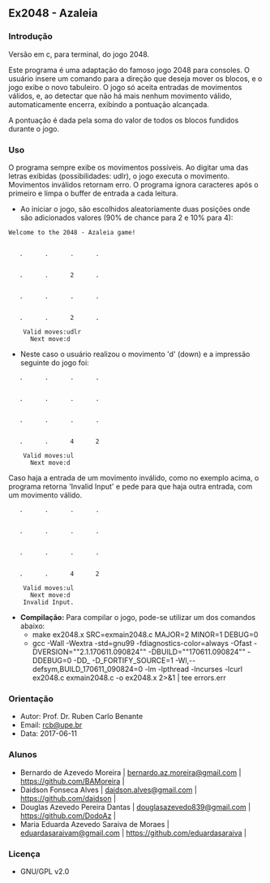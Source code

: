 ## Ex2048 - Azaleia

### Introdução 

Versão em c, para terminal, do jogo 2048.

Este programa é uma adaptação do famoso jogo 2048 para consoles. O usuário insere um comando para a direção que deseja mover os blocos, e o jogo exibe o novo tabuleiro. O jogo só aceita entradas de movimentos válidos, e, ao detectar que não há mais nenhum movimento válido, automaticamente encerra, exibindo a pontuação alcançada.

A pontuação é dada pela soma do valor de todos os blocos fundidos durante o jogo.

### Uso

O programa sempre exibe os movimentos possíveis. Ao digitar uma das letras exibidas (possibilidades: udlr), o jogo executa o movimento. Movimentos inválidos retornam erro. O programa ignora caracteres após o primeiro e limpa o buffer de entrada a cada leitura.

* Ao iniciar o jogo, são escolhidos aleatoriamente duas posições onde são adicionados valores (90% de chance para 2 e 10% para 4):
```
Welcome to the 2048 - Azaleia game!


   .      .      .      .


   .      .      2      .


   .      .      .      .


   .      .      2      .

    Valid moves:udlr
      Next move:d
```
* Neste caso o usuário realizou o movimento 'd' (down) e a impressão seguinte do jogo foi:
```
   .      .      .      .


   .      .      .      .
   
   
   .      .      .      .
   
   
   .      .      4      2

    Valid moves:ul
      Next move:d
```
Caso haja a entrada de um movimento inválido, como no exemplo acima, o programa retorna 'Invalid Input' e pede para que haja outra entrada, com um movimento válido.
```
   .      .      .      .


   .      .      .      .
   
   
   .      .      .      .
   
   
   .      .      4      2

    Valid moves:ul
      Next move:d
    Invalid Input.
```
* **Compilação:** Para compilar o jogo, pode-se utilizar um dos comandos abaixo:
  * make ex2048.x SRC=exmain2048.c MAJOR=2 MINOR=1 DEBUG=0
  * gcc -Wall -Wextra -std=gnu99 -fdiagnostics-color=always -Ofast -DVERSION="\"2.1.170611.090824\"" -DBUILD="\"170611.090824\"" -DDEBUG=0 -DD_ -D_FORTIFY_SOURCE=1 -Wl,--defsym,BUILD_170611_090824=0 -lm -lpthread -lncurses -lcurl ex2048.c exmain2048.c -o ex2048.x 2>&1 | tee errors.err

### Orientação

* Autor: Prof. Dr. Ruben Carlo Benante
* Email: rcb@upe.br
* Data: 2017-06-11

### Alunos

* Bernardo de Azevedo Moreira             | bernardo.az.moreira@gmail.com   | https://github.com/BAMoreira      |
* Daidson Fonseca Alves                   | daidson.alves@gmail.com         | https://github.com/daidson        |
* Douglas Azevedo Pereira Dantas          | douglasazevedo839@gmail.com     | https://github.com/DodoAz         |
* Maria Eduarda Azevedo Saraiva de Moraes | eduardasaraivam@gmail.com       | https://github.com/eduardasaraiva |

### Licença

* GNU/GPL v2.0
